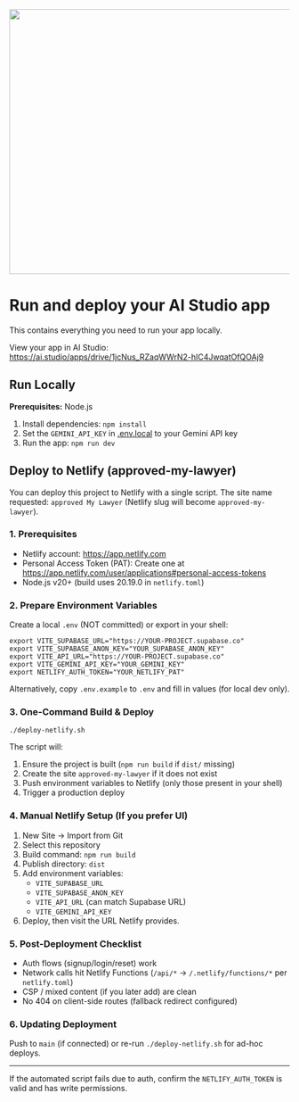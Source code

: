 <div align="center">
<img width="1200" height="475" alt="GHBanner" src="https://github.com/user-attachments/assets/0aa67016-6eaf-458a-adb2-6e31a0763ed6" />
</div>

# Run and deploy your AI Studio app

This contains everything you need to run your app locally.

View your app in AI Studio: https://ai.studio/apps/drive/1jcNus_RZaqWWrN2-hIC4JwqatOfQOAj9

## Run Locally

**Prerequisites:**  Node.js


1. Install dependencies:
   `npm install`
2. Set the `GEMINI_API_KEY` in [.env.local](.env.local) to your Gemini API key
3. Run the app:
   `npm run dev`
## Deploy to Netlify (approved-my-lawyer)

You can deploy this project to Netlify with a single script. The site name requested: `approved My Lawyer` (Netlify slug will become `approved-my-lawyer`).

### 1. Prerequisites
* Netlify account: https://app.netlify.com
* Personal Access Token (PAT): Create one at https://app.netlify.com/user/applications#personal-access-tokens
* Node.js v20+ (build uses 20.19.0 in `netlify.toml`)

### 2. Prepare Environment Variables
Create a local `.env` (NOT committed) or export in your shell:

```
export VITE_SUPABASE_URL="https://YOUR-PROJECT.supabase.co"
export VITE_SUPABASE_ANON_KEY="YOUR_SUPABASE_ANON_KEY"
export VITE_API_URL="https://YOUR-PROJECT.supabase.co"
export VITE_GEMINI_API_KEY="YOUR_GEMINI_KEY"
export NETLIFY_AUTH_TOKEN="YOUR_NETLIFY_PAT"
```

Alternatively, copy `.env.example` to `.env` and fill in values (for local dev only).

### 3. One-Command Build & Deploy

```
./deploy-netlify.sh
```

The script will:
1. Ensure the project is built (`npm run build` if `dist/` missing)
2. Create the site `approved-my-lawyer` if it does not exist
3. Push environment variables to Netlify (only those present in your shell)
4. Trigger a production deploy

### 4. Manual Netlify Setup (If you prefer UI)
1. New Site -> Import from Git
2. Select this repository
3. Build command: `npm run build`
4. Publish directory: `dist`
5. Add environment variables:
    * `VITE_SUPABASE_URL`
    * `VITE_SUPABASE_ANON_KEY`
    * `VITE_API_URL` (can match Supabase URL)
    * `VITE_GEMINI_API_KEY`
6. Deploy, then visit the URL Netlify provides.

### 5. Post-Deployment Checklist
* Auth flows (signup/login/reset) work
* Network calls hit Netlify Functions (`/api/*` -> `/.netlify/functions/*` per `netlify.toml`)
* CSP / mixed content (if you later add) are clean
* No 404 on client-side routes (fallback redirect configured)

### 6. Updating Deployment
Push to `main` (if connected) or re-run `./deploy-netlify.sh` for ad-hoc deploys.

---
If the automated script fails due to auth, confirm the `NETLIFY_AUTH_TOKEN` is valid and has write permissions.
